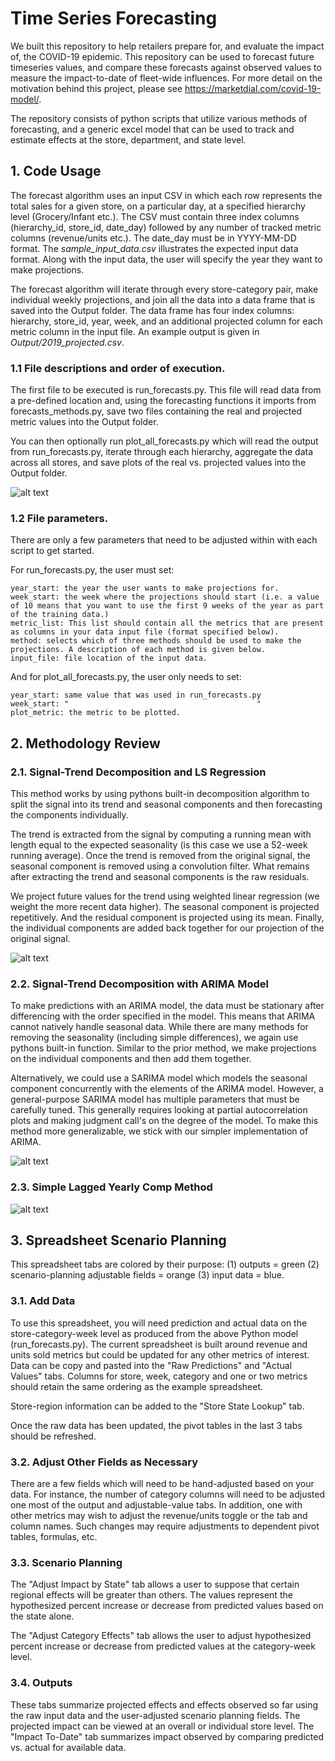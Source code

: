 # Time Series Forecasting
We built this repository to help retailers prepare for, and evaluate the impact of, the COVID-19 epidemic. This repository can be used to forecast future timeseries values, and compare these forecasts against observed values to measure the impact-to-date of fleet-wide influences. For more detail on the motivation behind this project, please see https://marketdial.com/covid-19-model/.

The repository consists of python scripts that utilize various methods of forecasting, and a generic excel model that can be used to track and estimate effects at the store, department, and state level.

## 1. Code Usage
The forecast algorithm uses an input CSV in which each row represents the total sales for a given store, on a particular day, at a specified hierarchy level (Grocery/Infant etc.). The CSV must contain three index columns (hierarchy_id, store_id, date_day) followed by any number of tracked metric columns (revenue/units etc.). The date_day must be in YYYY-MM-DD format. The *sample_input_data.csv* illustrates the expected input data format. Along with the input data, the user will specify the year they want to make projections. 

The forecast algorithm will iterate through every store-category pair, make individual weekly projections, and join all the data into a data frame that is saved into the Output folder. The data frame has four index columns: hierarchy, store_id, year, week, and an additional projected column for each metric column in the input file. An example output is given in *Output/2019_projected.csv*.

### 1.1 File descriptions and order of execution.
The first file to be executed is run_forecasts.py. This file will read data from a pre-defined location and, using the forecasting functions it imports from forecasts_methods.py, save two files containing the real and projected metric values into the Output folder. 

You can then optionally run plot_all_forecasts.py which will read the output from run_forecasts.py, iterate through each hierarchy, aggregate the data across all stores, and save plots of the real vs. projected values into the Output folder. 

![alt text](Output/2019_projections0.png "Example of output from plot_all_forecasts.py")

### 1.2 File parameters.
There are only a few parameters that need to be adjusted within with each script to get started. 

For run_forecasts.py, the user must set:
```
year_start: the year the user wants to make projections for.
week_start: the week where the projections should start (i.e. a value of 10 means that you want to use the first 9 weeks of the year as part of the training data.)
metric_list: This list should contain all the metrics that are present as columns in your data input file (format specified below).
method: selects which of three methods should be used to make the projections. A description of each method is given below.
input_file: file location of the input data.
```

And for plot_all_forecasts.py, the user only needs to set:
```
year_start: same value that was used in run_forecasts.py
week_start: "                                          "
plot_metric: the metric to be plotted.
```


## 2. Methodology Review
### 2.1. Signal-Trend Decomposition and LS Regression
This method works by using pythons built-in decomposition algorithm to split the signal into its trend and seasonal components and then forecasting the components individually. 

The trend is extracted from the signal by computing a running mean with length equal to the expected seasonality (is this case we use a 52-week running average). Once the trend is removed from the original signal, the seasonal component is removed using a convolution filter. What remains after extracting the trend and seasonal components is the raw residuals.

We project future values for the trend using weighted linear regression (we weight the more recent data higher). The seasonal component is projected repetitively. And the residual component is projected using its mean. Finally, the individual components are added back together for our projection of the original signal.

![alt text](MethodologyExamples/decompose_LS_method.png "")

### 2.2. Signal-Trend Decomposition with ARIMA Model
To make predictions with an ARIMA model, the data must be stationary after differencing with the order specified in the model. This means that ARIMA cannot natively handle seasonal data. While there are many methods for removing the seasonality (including simple differences), we again use pythons built-in function. Similar to the prior method, we make projections on the individual components and then add them together.

Alternatively, we could use a SARIMA model which models the seasonal component concurrently with the elements of the ARIMA model. However, a general-purpose SARIMA model has multiple parameters that must be carefully tuned. This generally requires looking at partial autocorrelation plots and making judgment call's on the degree of the model. To make this method more generalizable, we stick with our simpler implementation of ARIMA.

![alt text](MethodologyExamples/decompose_ARIMA_method.png "")

### 2.3. Simple Lagged Yearly Comp Method
![alt text](MethodologyExamples/lag_comp_method.png "")




## 3. Spreadsheet Scenario Planning
This spreadsheet tabs are colored by their purpose: (1) outputs = green (2) scenario-planning adjustable fields = orange (3) input data = blue.
### 3.1. Add Data
To use this spreadsheet, you will need prediction and actual data on the store-category-week level as produced from the above Python model (run_forecasts.py). The current spreadsheet is built around revenue and units sold metrics but could be updated for any other metrics of interest. Data can be copy and pasted into the "Raw Predictions" and "Actual Values" tabs. Columns for store, week, category and one or two metrics should retain the same ordering as the example spreadsheet.

Store-region information can be added to the "Store State Lookup" tab.

Once the raw data has been updated, the pivot tables in the last 3 tabs should be refreshed.
### 3.2. Adjust Other Fields as Necessary
There are a few fields which will need to be hand-adjusted based on your data. For instance, the number of category columns will need to be adjusted one most of the output and adjustable-value tabs. In addition, one with other metrics may wish to adjust the revenue/units toggle or the tab and column names. Such changes may require adjustments to dependent pivot tables, formulas, etc.

### 3.3. Scenario Planning
The "Adjust Impact by State" tab allows a user to suppose that certain regional effects will be greater than others. The values represent the hypothesized percent increase or decrease from predicted values based on the state alone.

The "Adjust Category Effects" tab allows the user to adjust hypothesized percent increase or decrease from predicted values at the category-week level.
### 3.4. Outputs
These tabs summarize projected effects and effects observed so far using the raw input data and the user-adjusted scenario planning fields. The projected impact can be viewed at an overall or individual store level. The "Impact To-Date" tab summarizes impact observed by comparing predicted vs. actual for available data.
